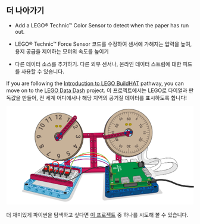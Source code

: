 ## 더 나아가기

+ Add a LEGO® Technic™ Color Sensor to detect when the paper has run out.

+ LEGO® Technic™ Force Sensor 코드를 수정하여 센서에 가해지는 압력을 높여, 용지 공급을 제어하는 모터의 속도를 높이기

+ 다른 데이터 소스를 추가하기. 다른 외부 센서나, 온라인 데이터 스트림에 대한 피드를 사용할 수 있습니다.

If you are following the [Introduction to LEGO BuildHAT](https://projects.raspberrypi.org/en/pathways/lego-intro) pathway, you can move on to the [LEGO Data Dash](https://projects.raspberrypi.org/en/projects/lego-data-dash) project. 이 프로젝트에서는 LEGO로 다이얼과 판독값을 만들어, 전 세계 어디에서나 해당 지역의 공기질 데이터를 표시하도록 합니다!

![LEGO Data Dash Banner image showing dials and a buildhat](images/datadashbanner.png)

더 재미있게 파이썬을 탐색하고 싶다면 [이 프로젝트](https://projects.raspberrypi.org/en/projects?software%5B%5D=python) 중 하나를 시도해 볼 수 있습니다.
